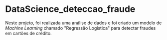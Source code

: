 # DataScience_deteccao_fraude
Neste projeto, foi realizada uma análise de dados e foi criado um modelo de *Machine Learning* chamado "Regressão Logística" para detectar fraudes em cartões de crédito.
